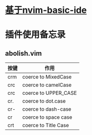 # [基于nvim-basic-ide](https://github.com/LunarVim/nvim-basic-ide)

# 插件使用备忘录

## abolish.vim

| 按键 | 作用                 |
| ---- | -------------------- |
| crm  | coerce to MixedCase  |
| crc  | coerce to camelCase  |
| crc  | coerce to UPPER_CASE |
| cr.  | coerce to dot.case   |
| cr-  | coerce to dash-case  |
| cr   | coerce to space case |
| crt  | coerce to Title Case |
